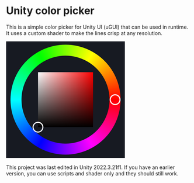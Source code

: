# Unity color picker

This is a simple color picker for Unity UI (uGUI) that can be used in runtime. It uses a custom shader to make the lines crisp at any resolution.

![Screenshot](Screenshot.png?raw=true)

This project was last edited in Unity 2022.3.21f1. If you have an earlier version, you can use scripts and shader only and they should still work.